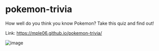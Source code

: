# pokemon-trivia

How well do you think you know Pokemon? Take this quiz and find out!

Link:
https://mple06.github.io/pokemon-trivia/

![image](https://user-images.githubusercontent.com/90426657/135906361-6670a11d-b91e-4d15-b51b-858f9af2c0f3.png)


